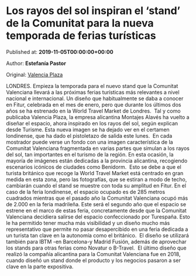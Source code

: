 
# Los rayos del sol inspiran el ‘stand’ de la Comunitat para la nueva temporada de ferias turísticas

Published at: **2019-11-05T00:00:00+00:00**

Author: **Estefanía Pastor**

Original: [Valencia Plaza](https://valenciaplaza.com/los-rayos-del-sol-inspiran-el-nuevo-stand-de-la-comunitat-para-la-nueva-temporada-de-ferias-turisticas)

LONDRES. Empieza la temporada para el nuevo stand que la Comunitat Valenciana llevará a las próximas ferias turísticas más relevantes a nivel nacional e internacional. Un diseño que habitualmente se daba a conocer en Fitur, celebrada en el mes de enero, pero que durante los últimos dos años se ha estrenado en la World Travel Market de Londres. 
Tal y como publicaba Valencia Plaza, la empresa alicantina Montajes Alavés ha vuelto a diseñar el espacio, ahora inspirado en los rayos del sol, según explican desde Turisme. Esta nueva imagen se ha dejado ver en el certamen londinense, que ha dado el pistoletazo de salida este lunes. 
En cada mostrador puede verse un fondo con una imagen característica de la Comunitat Valenciana fragmentada en varias partes que simulan a los rayos del sol, tan importantes en el turismo de la región. En esta ocasión, la mayoría de imágenes están dedicadas a la provincia alicantina, recogiendo escenarios icónicos de ciudades como Benidorm. 
Esto se debe a que el turista británico que recoge la World Travel Market está centrado en gran medida en esta zona, pero las fotografías, que se estiran a modo de techo, cambiarán cuando el stand se muestre con toda su amplitud en Fitur. En el caso de la feria londinense, el espacio ocupado es de 285 metros cuadrados mientras que el pasado año la Comunitat Valenciana ocupó más de 2.000 en la feria madrileña.
Este será el segundo año que el espacio se estrene en el marco de estas feria, concretamente desde que la Comunitat Valenciana decidiera salirse del espacio confeccionado por Turespaña. Esto le ha permitido tener mucha más visibilidad y un diseño mucho más representativo que permite no pasar desapercibido en una feria dedicada a un turista tan clave en la autonomía como el británico. 
El diseño se utilizará también para IBTM -en Barcelona-y Madrid Fusión, además de aprovechar los stands para otras ferias como Novatur o B-Travel.  El último diseño que realizó la compañía alicantina para la Comunitat Valenciana fue en 2018, cuando diseñó un stand donde el producto y los negocios pasaron a ser clave en la parte expositiva. 

